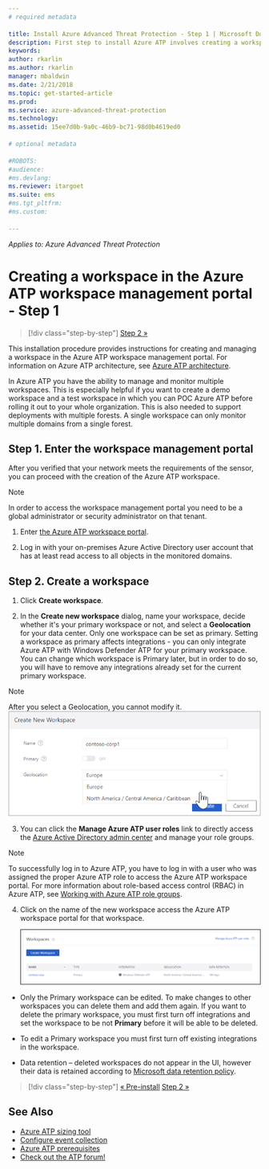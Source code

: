 ```yaml
---
# required metadata

title: Install Azure Advanced Threat Protection - Step 1 | Microsoft Docs
description: First step to install Azure ATP involves creating a workspace for your Azure ATP deployment.
keywords:
author: rkarlin
ms.author: rkarlin
manager: mbaldwin
ms.date: 2/21/2018
ms.topic: get-started-article
ms.prod:
ms.service: azure-advanced-threat-protection
ms.technology:
ms.assetid: 15ee7d0b-9a0c-46b9-bc71-98d0b4619ed0

# optional metadata

#ROBOTS:
#audience:
#ms.devlang:
ms.reviewer: itargoet
ms.suite: ems
#ms.tgt_pltfrm:
#ms.custom:

---
```


*Applies to: Azure Advanced Threat Protection*


# Creating a workspace in the Azure ATP workspace management portal - Step 1

>[!div class="step-by-step"]
[Step 2 »](install-atp-step2.md)

This installation procedure provides instructions for creating and managing a workspace in the Azure ATP workspace management portal. For information on Azure ATP architecture, see [Azure ATP architecture](atp-architecture.md).

In Azure ATP you have the ability to manage and monitor multiple workspaces. This is especially helpful if you want to create a demo workspace and a test workspace in which you can POC Azure ATP before rolling it out to your whole organization. This is also needed to support deployments with multiple forests. A single workspace can only monitor multiple domains from a single forest.

## Step 1. Enter the workspace management portal

After you verified that your network meets the requirements of the sensor, you can proceed with the creation of the Azure ATP workspace.

> [!NOTE]
>In order to access the workspace management portal you need to be a global administrator or security administrator on that tenant.


1.  Enter [the Azure ATP workspace portal](https://portal.atp.azure.com).

2.  Log in with your on-premises Azure Active Directory user account that has at least read access to all objects in the monitored domains.

## Step 2. Create a workspace

1. Click **Create workspace**.

2. In the **Create new workspace** dialog, name your workspace, decide whether it's your primary workspace or not, and select a **Geolocation** for your data center. Only one workspace can be set as primary. Setting a workspace as primary affects integrations - you can only integrate Azure ATP with Windows Defender ATP for your primary workspace. You can change which workspace is Primary later, but in order to do so, you will have to remove any integrations already set for the current primary workspace.
 > [!NOTE]
 > After you select a Geolocation, you cannot modify it.
    ![Azure ATP create workspace](media/create-workspace.png)

3. You can click the **Manage Azure ATP user roles** link to directly access the [Azure Active Directory admin center](https://docs.microsoft.com/azure/active-directory/active-directory-assign-admin-roles-azure-portal) and manage your role groups.

 > [!NOTE]
 > To successfully log in to Azure ATP, you have to log in with a user who was assigned the proper Azure ATP role to access the Azure ATP workspace portal. For more information about role-based access control (RBAC) in Azure ATP, see [Working with Azure ATP role groups](atp-role-groups.md).

4. Click on the name of the new workspace access the Azure ATP workspace portal for that workspace.

    ![Azure ATP workspaces](media/atp-workspaces.png)

- Only the Primary workspace can be edited. To make changes to other workspaces you can delete them and add them again. If you want to delete the primary workspace, you must first turn off integrations and set the workspace to be not **Primary** before it will be able to be deleted.
- To edit a Primary workspace you must first turn off existing integrations in the workspace.

- Data retention – deleted workspaces do not appear in the UI, however their data is retained according to [Microsoft data retention policy](https://www.microsoft.com/trustcenter/privacy/you-own-your-data).


>[!div class="step-by-step"]
[« Pre-install](configure-port-mirroring.md)
[Step 2 »](install-atp-step2.md)


## See Also
- [Azure ATP sizing tool](http://aka.ms/aatpsizingtool)
- [Configure event collection](configure-event-collection.md)
- [Azure ATP prerequisites](atp-prerequisites.md)
- [Check out the ATP forum!](https://aka.ms/azureatpcommunity)

